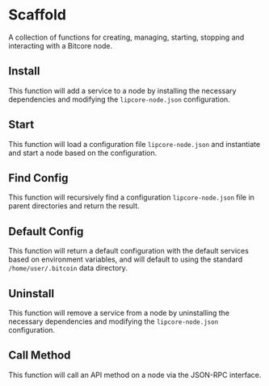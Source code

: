 # Scaffold
A collection of functions for creating, managing, starting, stopping and interacting with a Bitcore node.

## Install
This function will add a service to a node by installing the necessary dependencies and modifying the `lipcore-node.json` configuration.

## Start
This function will load a configuration file `lipcore-node.json` and instantiate and start a node based on the configuration.

## Find Config
This function will recursively find a configuration `lipcore-node.json` file in parent directories and return the result.

## Default Config
This function will return a default configuration with the default services based on environment variables, and will default to using the standard `/home/user/.bitcoin` data directory.

## Uninstall
This function will remove a service from a node by uninstalling the necessary dependencies and modifying the `lipcore-node.json` configuration.

## Call Method
This function will call an API method on a node via the JSON-RPC interface.

